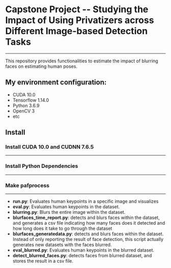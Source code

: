 # Capstone Project -- Studying the Impact of Using Privatizers across Different Image-based Detection Tasks
---
This repository provides functionalities to estimate the impact of blurring faces on estimating human poses.

## My environment configuration:
- CUDA 10.0
- Tensorflow 1.14.0
- Python 3.6.9
- OpenCV 3
- etc

## Install

### Install CUDA 10.0 and CUDNN 7.6.5
---
### Install Python Dependencies
---
### Make pafprocess
---

- **run.py**: Evaluates human keypoints in a specific image and visualizes
- **eval.py**: Evaluates human keypoints in the dataset.
- **blurring.py**: Blurs the entire image within the dataset.
- **blurfaces_time_report.py**: detects and blurs faces within the dataset, and generates a csv file indicating how many faces does it detected and how long does it take to go through the dataset
- **blurfaces_generatedata.py**: detects and blurs faces within the dataset. Instead of only reporting the result of face detection, this script actually generates new datasets with the faces blurred.
- **eval_blurred.py**: Evaluates human keypoints in the blurred dataset.
- **detect_blurred_faces.py**: detects faces from blurred dataset, and stores the result in a csv file.

